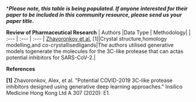 ***_Please note, this table is being populated. If anyone interested for their paper to be included in this community resource, please send us your paper title_.**




**Review of Pharmaceutical Research**
| Authors |Data Type | Methodology|
| :---  | :--- | :--- |
[Zhavoronkov et al.](https://chemrxiv.org/ndownloader/articles/11829102/versions/2/export_pdf) [1]|Crystal structure,homology modelling,and co-crystallisedligands|The authors utilised generative models togenerate the molecules for the 3C-like protease that can actas potential inhibitors for SARS-CoV-2.|




**References**

**[1]** Zhavoronkov, Alex, et al. "Potential COVID-2019 3C-like protease inhibitors designed using generative deep learning approaches." Insilico Medicine Hong Kong Ltd A 307 (2020): E1.
